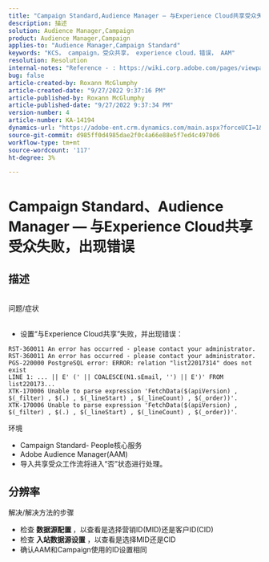 ```yaml
---
title: "Campaign Standard,Audience Manager — 与Experience Cloud共享受众失败，出现错误"
description: 描述
solution: Audience Manager,Campaign
product: Audience Manager,Campaign
applies-to: "Audience Manager,Campaign Standard"
keywords: "KCS， campaign，受众共享， experience cloud，错误， AAM"
resolution: Resolution
internal-notes: "Reference - : https://wiki.corp.adobe.com/pages/viewpage.action?pageId=1061261145#space-menu-link-content  Resolved in - https://jira.corp.adobe.com/browse/CAMP-34744"
bug: false
article-created-by: Roxann McGlumphy
article-created-date: "9/27/2022 9:37:16 PM"
article-published-by: Roxann McGlumphy
article-published-date: "9/27/2022 9:37:34 PM"
version-number: 4
article-number: KA-14194
dynamics-url: "https://adobe-ent.crm.dynamics.com/main.aspx?forceUCI=1&pagetype=entityrecord&etn=knowledgearticle&id=ba916c8a-ac3e-ed11-9db1-00224808613b"
source-git-commit: d985ff0d4985dae2f0c4a66e88e5f7ed4c4970d6
workflow-type: tm+mt
source-wordcount: '117'
ht-degree: 3%

---
```


# Campaign Standard、Audience Manager — 与Experience Cloud共享受众失败，出现错误

## 描述

<br>问题/症状<br><br>
- 设置“与Experience Cloud共享”失败，并出现错误：



```
RST-360011 An error has occurred - please contact your administrator.
RST-360011 An error has occurred - please contact your administrator.
PGS-220000 PostgreSQL error: ERROR: relation "list22017314" does not exist
LINE 1: ... || E' (' || COALESCE(N1.sEmail, '') || E')' FROM list220173...
XTK-170006 Unable to parse expression 'FetchData($(apiVersion) , $(_filter) , $(.) , $(_lineStart) , $(_lineCount) , $(_order))'.
XTK-170006 Unable to parse expression 'FetchData($(apiVersion) , $(_filter) , $(.) , $(_lineStart) , $(_lineCount) , $(_order))'.
```



环境
- Campaign Standard- People核心服务
- Adobe Audience Manager(AAM)
- 导入共享受众工作流将进入“否”状态进行处理。









## 分辨率

解决/解决方法的步骤
- 检查 <b>数据源配置 </b>，以查看是选择营销ID(MID)还是客户ID(CID)
- 检查 <b>入站数据源设置</b> ，以查看是选择MID还是CID
- 确认AAM和Campaign使用的ID设置相同











